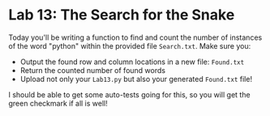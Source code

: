# Lab 13: The Search for the Snake

Today you'll be writing a function to find and count the number of instances of the word "python" within the provided file `Search.txt`. Make sure you:
* Output the found row and column locations in a new file: `Found.txt`
* Return the counted number of found words
* Upload not only your `Lab13.py` but also your generated `Found.txt` file!

I should be able to get some auto-tests going for this, so you will get the green checkmark if all is well!

